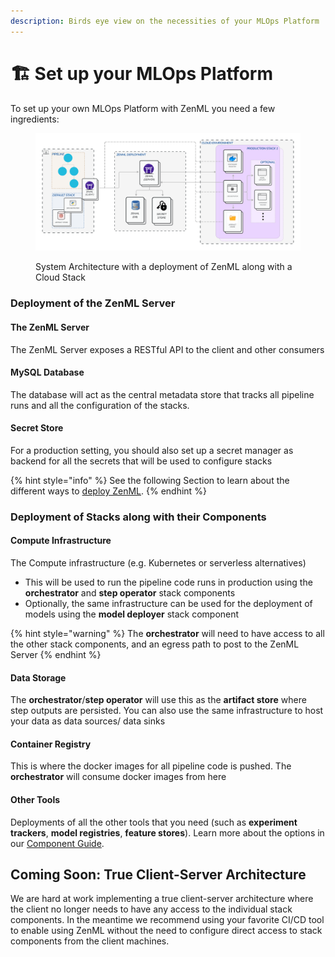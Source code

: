 ```yaml
---
description: Birds eye view on the necessities of your MLOps Platform
---
```


# 🏗 Set up your MLOps Platform

To set up your own MLOps Platform with ZenML you need a few ingredients:

<figure><img src="../../.gitbook/assets/SystemArchitecture.png" alt=""><figcaption><p>System Architecture with a deployment of ZenML along with a Cloud Stack</p></figcaption></figure>

### Deployment of the ZenML Server

#### The ZenML Server

The ZenML Server exposes a RESTful API to the client and other consumers

#### **MySQL** **Database**

The database will act as the central metadata store that tracks all pipeline runs and all the configuration of  the stacks.

#### Secret Store

For a production setting, you should also set up a secret manager as backend for all the secrets that will be used to configure stacks

{% hint style="info" %}
See the following Section to learn about the different ways to [deploy ZenML](deploy-zenml/).
{% endhint %}

### Deployment of Stacks along with their Components

#### Compute Infrastructure

The Compute infrastructure (e.g. Kubernetes or serverless alternatives)

* This will be used to run the pipeline code runs in production using the **orchestrator** and **step operator** stack components
* Optionally, the same infrastructure can be used for the deployment of models using the **model deployer** stack component

{% hint style="warning" %}
The **orchestrator** will need to have access to all the other stack components, and an egress path to post to the ZenML Server&#x20;
{% endhint %}

#### Data Storage

The **orchestrator**/**step operator** will use this as the **artifact store** where step outputs are persisted. You can also use the same infrastructure to host your data as data sources/ data sinks

#### Container Registry

This is where the docker images for all pipeline code is pushed. The **orchestrator** will consume docker images from here

#### Other Tools

Deployments of all the other tools that you need (such as **experiment trackers**, **model registries**, **feature stores**). Learn more about the options in our [Component Guide](../../user-guide/component-galery/).

## Coming Soon: True Client-Server Architecture&#x20;

We are hard at work implementing a true client-server architecture where the client no longer needs to have any access to the individual stack components. In the meantime we recommend using your favorite CI/CD tool to enable using ZenML without the need to configure direct access to stack components from the client machines.&#x20;
